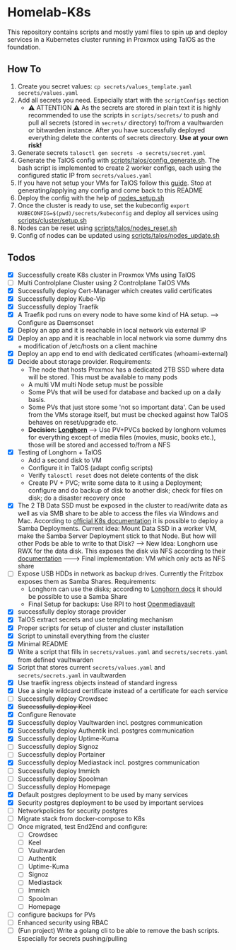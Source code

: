 # Homelab-K8s

This repository contains scripts and mostly yaml files to spin up and deploy services in a Kubernetes cluster running in Proxmox using TalOS as the foundation.

## How To

1. Create you secret values: `cp secrets/values_template.yaml secrets/values.yaml`
1. Add all secrets you need. Especially start with the `scriptConfigs` section
     - ⚠️ ATTENTION ⚠️
     As the secrets are stored in plain text it is highly recommended to use the scripts in `scripts/secrets/` to push and pull all secrets (stored in `secrets/` directory) to/from a vaultwarden or bitwarden instance. After you have successfully deployed everything delete the contents of secrets directory. **Use at your own risk!**
1. Generate secrets `talosctl gen secrets -o secrets/secret.yaml`
1. Generate the TalOS config with [scripts/talos/config_generate.sh](/scripts/talos/config_generate.sh). The bash script is implemented to create 2 worker configs, each using the configured static IP from `secrets/values.yaml`
1. If you have not setup your VMs for TalOS follow this [guide](https://www.talos.dev/v1.8/talos-guides/install/virtualized-platforms/proxmox/). Stop at generating/applying any config and come back to this README
1. Deploy the config with the help of [nodes_setup.sh](/scripts/talos/nodes_setup.sh)
1. Once the cluster is ready to use, set the kubeconfig `export KUBECONFIG=$(pwd)/secrets/kubeconfig` and deploy all services using [scripts/cluster/setup.sh](/scripts/cluster/setup.sh)
1. Nodes can be reset using [scripts/talos/nodes_reset.sh](/scripts/talos/nodes_reset.sh)
1. Config of nodes can be updated using [scripts/talos/nodes_update.sh](/scripts/talos/nodes_update.sh)

## Todos

- [x] Successfully create K8s cluster in Proxmox VMs using TalOS
- [ ] Multi Controlplane Cluster using 2 Controlplane TalOS VMs
- [x] Successfully deploy Cert-Manager which creates valid certificates
- [x] Successfully deploy Kube-Vip
- [x] Successfully deploy Traefik
- [x] A Traefik pod runs on every node to have some kind of HA setup. --> Configure as Daemsonset
- [x] Deploy an app and it is reachable in local network via external IP
- [x] Deploy an app and it is reachable in local network via some dummy dns + modification of /etc/hosts on a client machine
- [x] Deploy an app end to end with dedicated certificates (whoami-external)
- [x] Decide about storage provider. Requirements:
  - The node that hosts Proxmox has a dedicated 2TB SSD where data will be stored. This must be available to many pods
  - A multi VM multi Node setup must be possible
  - Some PVs that will be used for database and backed up on a daily basis.
  - Some PVs that just store some 'not so important data'. Can be used from the VMs storage itself, but must be checked against how TalOS behaves on reset/upgrade etc.
  - **Decision: [Longhorn](https://longhorn.io)** --> Use PV+PVCs backed by longhorn volumes for everything except of media files (movies, music, books etc.), those will be stored and accessed to/from a NFS
- [x] Testing of Longhorn + TalOS
  - Add a second disk to VM
  - Configure it in TalOS (adapt config scripts)
  - Verify `talosctl reset` does not delete contents of the disk
  - Create PV + PVC; write some data to it using a Deployment; configure and do backup of disk to another disk; check for files on disk; do a disaster recovery once
- [x] The 2 TB Data SSD must be exposed in the cluster to read/write data as well as via SMB share to be able to access the files via Windows and Mac. According to [official K8s documentation](https://github.com/kubernetes-csi/csi-driver-smb/blob/master/deploy/example/smb-provisioner/README.md) it is possible to deploy a Samba Deployments. Current idea: Mount Data SSD in a worker VM, make the Samba Server Deployment stick to that Node. But how will other Pods be able to write to that Disk?
--> New Idea: Longhorn use RWX for the data disk. This exposes the disk via NFS according to their [documentation](https://longhorn.io/docs/1.7.2/nodes-and-volumes/volumes/rwx-volumes/#configuring-volume-locality-for-rwx-volumes)
---> Final implementation: VM which only acts as NFS share
- [ ] Expose USB HDDs in network as backup drives. Currently the Fritzbox exposes them as Samba Shares. Requirements:
  - Longhorn can use the disks; according to [Longhorn docs](https://longhorn.io/docs/1.7.2/snapshots-and-backups/backup-and-restore/set-backup-target/) it should be possible to use a Samba Share
  - Final Setup for backups: Use RPI to host [Openmediavault](https://www.openmediavault.org/)
- [x] successfully deploy storage provider
- [x] TalOS extract secrets and use templating mechanism
- [x] Proper scripts for setup of cluster and cluster installation
- [x] Script to uninstall everything from the cluster
- [x] Minimal README
- [x] Write a script that fills in `secrets/values.yaml` and `secrets/secrets.yaml` from defined vaultwarden
- [x] Script that stores current `secrets/values.yaml` and `secrets/secrets.yaml` in vaultwarden
- [x] Use traefik ingress objects instead of standard ingress
- [x] Use a single wildcard certificate instead of a certificate for each service
- [ ] Successfully deploy Crowdsec
- [x] ~~Successfully deploy Keel~~
- [x] Configure Renovate
- [x] Successfully deploy Vaultwarden incl. postgres communication
- [x] Successfully deploy Authentik incl. postgres communication
- [x] Successfully deploy Uptime-Kuma
- [ ] Successfully deploy Signoz
- [ ] Successfully deploy Portainer
- [x] Successfully deploy Mediastack incl. postgres communication
- [ ] Successfully deploy Immich
- [ ] Successfully deploy Spoolman
- [ ] Successfully deploy Homepage
- [x] Default postgres deployment to be used by many services
- [x] Security postgres deployment to be used by important services
- [ ] Networkpolicies for security postgres
- [ ] Migrate stack from docker-compose to K8s
- [ ] Once migrated, test End2End and configure:
  - [ ] Crowdsec
  - [ ] Keel
  - [ ] Vaultwarden
  - [ ] Authentik
  - [ ] Uptime-Kuma
  - [ ] Signoz
  - [ ] Mediastack
  - [ ] Immich
  - [ ] Spoolman
  - [ ] Homepage
- [ ] configure backups for PVs
- [ ] Enhanced security using RBAC
- [ ] (Fun project) Write a golang cli to be able to remove the bash scripts. Especially for secrets pushing/pulling
